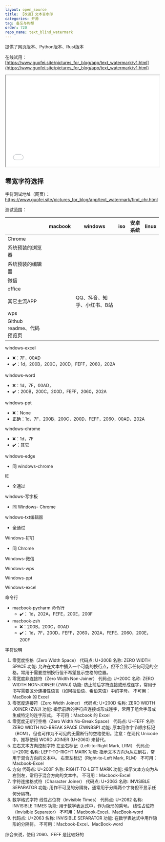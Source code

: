 ```yaml
---
layout: open_source
title: 【改进】文本盲水印
categories: 开源
tag: 备忘与构想
order: 720
repo_name: text_blind_watermark
---
```


提供了网页版本、Python版本、Rust版本


在线试用：[https://www.guofei.site/pictures_for_blog/app/text_watermark/v1.html](https://www.guofei.site/pictures_for_blog/app/text_watermark/v1.html)

<iframe src="/pictures_for_blog/app/text_watermark/v1.html" width="100%" height="300em" marginwidth="10%"></iframe>


## 零宽字符选择


字符测试地址（网页）：https://www.guofei.site/pictures_for_blog/app/text_watermark/find_chr.html


测试范围：

|| macbook| windows | iso | 安卓系统 | linux
|--|--|--|--|--|--|
| Chrome | 
| 系统预装的浏览器 | 
| 系统预装的编辑器 | 
| 微信 | 
| office | 
| 其它主流APP ||QQ、抖音、知乎、小红书、B站|
| wps |
| Github readme、代码预览页 |  |






 windows-excel
 - ❌：7F，00AD
 - ✔️：1d，200B，200C，200D，FEFF，2060，202A

 windows-word
 - ❌：1d，7F，00AD，
 - ✔️：200B，200C，200D，FEFF，2060，202A

windows-ppt
- ❌：None
- 正确：1d，7F，200B，200C，200D，FEFF，2060，00AD，202A


windows-chrome
- ❌：1d，7F
- ✔️：其它

windows-edge
- 同 windows-chrome

IE
- 全通过


windows-写字板
- 同 Windows- Chrome

windows-txt编辑器
- 全通过

Windows-钉钉
- 同 Chrome

Windows-微信

Windows-wps

Windows-ppt

Windows-excel



命令行
- macbook-pycharm 命令行
    - ✔️： 1d，202A，FEFE，200E，200F
- macbook-zsh
    - ❌：200B，200C，00AD
    - ✔️： 1d，7F，200D，FEFF，2060，202A，FEFE、2060，200E，200F



字符说明

1. 零宽度空格（Zero Width Space）
代码点: U+200B
名称: ZERO WIDTH SPACE
功能: 允许在文本中插入一个可能的换行点，但不会显示任何可见的空格。常用于需要控制换行但不希望显示空格的位置。
2. 零宽度非连接符（Zero Width Non-Joiner）
代码点: U+200C
名称: ZERO WIDTH NON-JOINER (ZWNJ)
功能: 防止前后字符连接或形成连字，常用于书写需要区分连接性语言（如阿拉伯语、希伯来语）中的字母。
不可用：MacBook 的 Excel
3. 零宽度连接符（Zero Width Joiner）
代码点: U+200D
名称: ZERO WIDTH JOINER (ZWJ)
功能: 指示前后的字符应连接或形成连字，常用于组合字母或生成特定的连字形式。
不可用：Macbook 的 Excel
4. 零宽度无断行空格（Zero Width No-Break Space）
代码点: U+FEFF
名称: ZERO WIDTH NO-BREAK SPACE (ZWNBSP)
功能: 原本用作字节顺序标记（BOM），但也可作为不可见的无需断行的空格使用。注意：在现代 Unicode 中，推荐使用 WORD JOINER (U+2060) 来替代。
5. 左右文本方向控制字符
左至右标记（Left-to-Right Mark, LRM）
代码点: U+200E
名称: LEFT-TO-RIGHT MARK
功能: 指示文本方向为从左到右，常用于混合方向的文本中。
右至左标记（Right-to-Left Mark, RLM）
不可用：Macbook-Excel
6. 方向
代码点: U+200F
名称: RIGHT-TO-LEFT MARK
功能: 指示文本方向为从右到左，常用于混合方向的文本中。
不可用：Macbook-Excel
6. 字符连接格式符（Character Joiner）
代码点: U+2063
名称: INVISIBLE SEPARATOR
功能: 用作不可见的分隔符，通常用于分隔两个字符但不显示任何分隔符。
7. 数学格式字符
线性占位符（Invisible Times）
代码点: U+2062
名称: INVISIBLE TIMES
功能: 用于数学表达式中，作为隐形的乘号。
线性占位符（Invisible Separator）
不可用：Macbook-Excel、MacBook-word
8. 代码点: U+2063
名称: INVISIBLE SEPARATOR
功能: 在数学表达式中用作隐形的分隔符。
不可用：Macbook-Excel、MacBook-word



综合来说，使用 2060、FEFF 是比较好的


